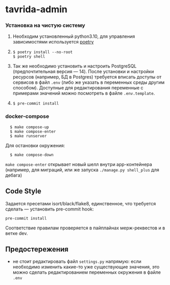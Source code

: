 # tavrida-admin

### Установка на чистую систему

1. Необходим установленный python3.10, для управления зависимостями используется [poetry](https://python-poetry.org/docs/#installation)
2.
    ```shell
    $ poetry install --no-root
    $ poetry shell
    ```
3. Так же необходимо установить и настроить PostgreSQL (предпочтительная версия — 14). После установки и настройки ресурсов (например, БД в Postgres) требуется вписать доступы от сервисов в файл `.env` (либо же указать в переменных среды другим способом). Доступные для редактирования переменные с примерами значений можно посмотреть в файле `.env.template`.
4.
    ```shell
    $ pre-commit install
    ```

### docker-compose

```shell
  $ make compose-up
  $ make compose-enter
  $ make runserver
```

Для остановки окружения:

```shell
  $ make compose-down
```

`make compose-enter` открывает новый шелл внутри app-контейнера (например, для миграций, или же запуска `./manage.py shell_plus` для дебага)

## Code Style

Задается пресетами isort/black/flake8, единственное, что требуется сделать — установить pre-commit hook:

```shell
pre-commit install
```

Соответствие правилам проверяется в пайплайнах мерж-реквестов и в ветке dev.

## Предостережения

- не стоит редактировать файл `settings.py` напрямую: если необходимо изменить какие-то уже существующие значения, это можно сделать редактированием переменных окружения в файле `.env`
